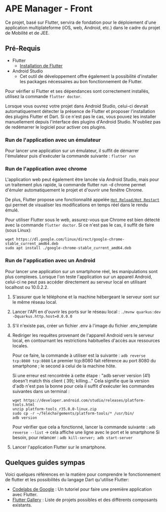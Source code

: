 # APE Manager - Front

Ce projet, basé sur Flutter, servira de fondation pour le déploiement d'une application
multiplateforme (iOS, web, Android, etc.) dans le cadre du projet de Mobilité et de JEE.

## Pré-Requis

* Flutter
    * [Installation de Flutter](https://docs.flutter.dev/get-started/install)
* Android Studio
    * Cet outil de développement offre également la possibilité d'installer les packages nécessaires
      au bon fonctionnement de Flutter.

Pour vérifier si Flutter et ses dépendances sont correctement installés, utilisez la commande
`flutter doctor`.

Lorsque vous ouvrez votre projet dans Android Studio, celui-ci devrait automatiquement détecter la
présence de Flutter et proposer l'installation des plugins Flutter et Dart. Si ce n'est pas le cas,
vous pouvez les installer manuellement depuis l'interface des plugins d'Android Studio. N'oubliez
pas de redémarrer le logiciel pour activer ces plugins.

### Run de l'application avec un émulateur

Pour lancer une application sur un émulateur, il suffit de démarrer l'émulateur puis d'exécuter la
commande suivante :
`flutter run`

### Run de l'application avec chrome

L'application web peut également être lancée via Android Studio, mais pour un traitement plus
rapide, la commande flutter run -d chrome permet d'émuler automatiquement le projet et d'ouvrir une
fenêtre Chrome.

De plus, Flutter propose une fonctionnalité
appelée [`Hot Reload/Hot Restart`](https://docs.flutter.dev/tools/hot-reload) qui permet de
visualiser les modifications en temps réel dans le rendu émulé.

Pour utiliser Flutter sous le web, assurez-vous que Chrome est bien détecté avec la commande
`flutter doctor`. Si ce n'est pas le cas, il suffit de faire (sous Linux):

```
wget https://dl.google.com/linux/direct/google-chrome-stable_current_amd64.deb
sudo apt install ./google-chrome-stable_current_amd64.deb
```

### Run de l'application avec un Android

Pour lancer une application sur un smartphone réel, les manipulations sont plus complexes.
Lorsque l'on teste l'application sur un appareil Android, celui-ci ne peut pas accéder directement
au serveur local en utilisant localhost ou 10.0.2.2.

1. S'assurer que le téléphone et la machine hébergeant le serveur sont sur le même réseau local.

2. Lancer l'API en d'ouvrir les ports sur le réseau local :
   `./mvnw quarkus:dev -Dquarkus.http.host=0.0.0.0`

3. S'il n'existe pas, créer un fichier .env à l'image du fichier .env_template

4. Rediriger les requêtes provenant de l'appareil Android vers le serveur local, en
   contournant les restrictions habituelles d'accès aux ressources locales.

   Pour ce faire, la commande à utiliser est la suivante :
   `adb reverse tcp:8080 tcp:8080`
   Le premier tcp:8080 fait référence au port 8080 du smartphone ; le second à celui de la machine
   hôte.

   Si une erreur est rencontrée à cette étape : "adb server version (41) doesn't match this client (
   39); killing..."
   Cela signifie que la version d'adb n'est pas la bonne pour cela il suffit d'exécuter les
   commandes suivantes dans un terminal :
    ```
    wget https://developer.android.com/studio/releases/platform-tools.html
    unzip platform-tools_r35.0.0-linux.zip
   sudo cp -r ~/Téléchargements/platform-tools/* /usr/bin/
   adb version
   ```

   Pour vérifier que cela a fonctionné, lancer la commande suivante :
   `adb reverse --list` -> cela affiche une ligne avec le port et le smartphone
   Si besoin, pour relancer : `adb kill-server; adb start-server`

5. Lancer l'application Flutter sur le smartphone.

## Quelques guides sympas

Voici quelques références en la matière pour comprendre le fonctionnement de flutter et les
possibilités du langage Dart qu'utilise Flutter:

* [Codelabs de Google](https://codelabs.developers.google.com/codelabs/flutter-codelab-first?hl=fr#0) :
  Un tutoriel pour faire une première application avec Flutter.
* [Flutter Gallery](https://flutter-gallery-archive.web.app/) : Liste de projets possibles et des
  différents composants existants.
